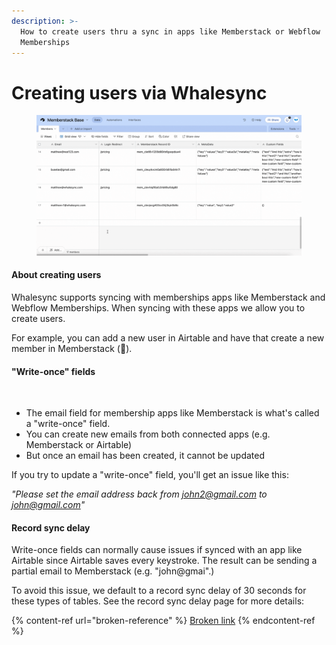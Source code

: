 ```yaml
---
description: >-
  How to create users thru a sync in apps like Memberstack or Webflow
  Memberships
---
```


# Creating users via Whalesync

<figure><img src="../../.gitbook/assets/create_user_in_Airtable.gif" alt=""><figcaption></figcaption></figure>

#### About creating users

Whalesync supports syncing with memberships apps like Memberstack and Webflow Memberships. When syncing with these apps we allow you to create users.

For example, you can add a new user in Airtable and have that create a new member in Memberstack (:tada:).

#### "Write-once" fields

<figure><img src="../../.gitbook/assets/Screenshot 2024-09-20 at 3.02.21 AM.png" alt=""><figcaption></figcaption></figure>

* The email field for membership apps like Memberstack is what's called a "write-once" field.
* You can create new emails from both connected apps (e.g. Memberstack or Airtable)
* But once an email has been created, it cannot be updated

If you try to update a "write-once" field, you'll get an issue like this:

_"Please set the email address back from john2@gmail.com to john@gmail.com"_

#### Record sync delay

Write-once fields can normally cause issues if synced with an app like Airtable since Airtable saves every keystroke. The result can be sending a partial email to Memberstack (e.g. "john@gmai".)

To avoid this issue, we default to a record sync delay of 30 seconds for these types of tables. See the record sync delay page for more details:

{% content-ref url="broken-reference" %}
[Broken link](broken-reference)
{% endcontent-ref %}



